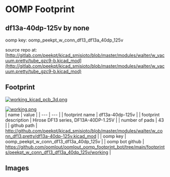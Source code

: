 # OOMP Footprint  
## df13a-40dp-125v  by none  
  
oomp key: oomp_peekpt_w_conn_df13_df13a_40dp_125v  
  
source repo at: [http://gitlab.com/peekpt/kicad_smisioto/blob/master/modules/walter/w_vacuum.pretty/tube_gzc9-b.kicad_mod](http://gitlab.com/peekpt/kicad_smisioto/blob/master/modules/walter/w_vacuum.pretty/tube_gzc9-b.kicad_mod)  
## Footprint  
  
[![working_kicad_pcb_3d.png](working_kicad_pcb_3d_600.png)](working_kicad_pcb_3d.png)  
  
[![working.png](working_600.png)](working.png)  
| name | value | 
| --- | --- | 
| footprint name | df13a-40dp-125v | 
| footprint description | Hirose DF13 series, DF13A-40DP-1.25V | 
| number of pads | 43 | 
| github path | http://github.com/peekpt/kicad_smisioto/blob/master/modules/walter/w_conn_df13.pretty/df13a-40dp-125v.kicad_mod | 
| oomp key | oomp_peekpt_w_conn_df13_df13a_40dp_125v | 
| oomp bot github | https://github.com/oomlout/oomlout_oomp_footprint_bot/tree/main/footprints/peekpt_w_conn_df13_df13a_40dp_125v/working | 
## Images  
